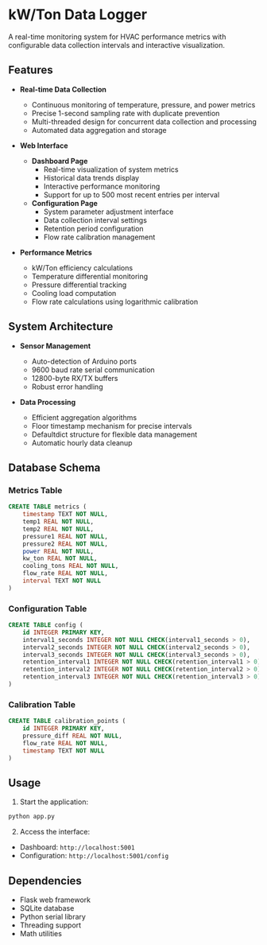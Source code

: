 # kW/Ton Data Logger

A real-time monitoring system for HVAC performance metrics with configurable data collection intervals and interactive visualization.

## Features

- **Real-time Data Collection**
  - Continuous monitoring of temperature, pressure, and power metrics
  - Precise 1-second sampling rate with duplicate prevention
  - Multi-threaded design for concurrent data collection and processing
  - Automated data aggregation and storage

- **Web Interface**
  - **Dashboard Page**
    - Real-time visualization of system metrics
    - Historical data trends display
    - Interactive performance monitoring
    - Support for up to 500 most recent entries per interval
  - **Configuration Page**
    - System parameter adjustment interface
    - Data collection interval settings
    - Retention period configuration
    - Flow rate calibration management

- **Performance Metrics**
  - kW/Ton efficiency calculations
  - Temperature differential monitoring
  - Pressure differential tracking
  - Cooling load computation
  - Flow rate calculations using logarithmic calibration

## System Architecture

- **Sensor Management**
  - Auto-detection of Arduino ports
  - 9600 baud rate serial communication
  - 12800-byte RX/TX buffers
  - Robust error handling

- **Data Processing**
  - Efficient aggregation algorithms
  - Floor timestamp mechanism for precise intervals
  - Defaultdict structure for flexible data management
  - Automatic hourly data cleanup

## Database Schema

### Metrics Table
```sql
CREATE TABLE metrics (
    timestamp TEXT NOT NULL,
    temp1 REAL NOT NULL,
    temp2 REAL NOT NULL,
    pressure1 REAL NOT NULL,
    pressure2 REAL NOT NULL,
    power REAL NOT NULL,
    kw_ton REAL NOT NULL,
    cooling_tons REAL NOT NULL,
    flow_rate REAL NOT NULL,
    interval TEXT NOT NULL
)
```

### Configuration Table
```sql
CREATE TABLE config (
    id INTEGER PRIMARY KEY,
    interval1_seconds INTEGER NOT NULL CHECK(interval1_seconds > 0),
    interval2_seconds INTEGER NOT NULL CHECK(interval2_seconds > 0),
    interval3_seconds INTEGER NOT NULL CHECK(interval3_seconds > 0),
    retention_interval1 INTEGER NOT NULL CHECK(retention_interval1 > 0),
    retention_interval2 INTEGER NOT NULL CHECK(retention_interval2 > 0),
    retention_interval3 INTEGER NOT NULL CHECK(retention_interval3 > 0)
)
```

### Calibration Table
```sql
CREATE TABLE calibration_points (
    id INTEGER PRIMARY KEY,
    pressure_diff REAL NOT NULL,
    flow_rate REAL NOT NULL,
    timestamp TEXT NOT NULL
)
```

## Usage

1. Start the application:
```bash
python app.py
```

2. Access the interface:
- Dashboard: `http://localhost:5001`
- Configuration: `http://localhost:5001/config`

## Dependencies
- Flask web framework
- SQLite database
- Python serial library
- Threading support
- Math utilities
